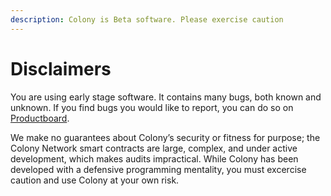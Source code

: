 ```yaml
---
description: Colony is Beta software. Please exercise caution
---
```


# Disclaimers

You are using early stage software. It contains many bugs, both known and unknown. If you find bugs you would like to report, you can do so on [Productboard](https://portal.productboard.com/colony/1-colony-portal/tabs/4-bugs).

We make no guarantees about Colony’s security or fitness for purpose; the Colony Network smart contracts are large, complex, and under active development, which makes audits impractical. While Colony has been developed with a defensive programming mentality, you must excercise caution and use Colony at your own risk.
